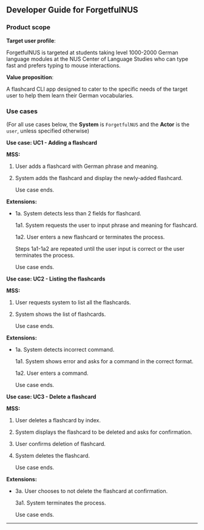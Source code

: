 ## **Developer Guide for ForgetfulNUS**

### Product scope

**Target user profile**:

ForgetfulNUS is targeted at students taking level 1000-2000 German language modules at the NUS Center of Language Studies who can type fast and prefers typing to mouse interactions.

**Value proposition**: 

A flashcard CLI app designed to cater to the specific needs of the target user to help them learn their German vocabularies.  

### Use cases

(For all use cases below, the **System** is `ForgetfulNUS` and the **Actor** is the `user`, unless specified otherwise)

**Use case: UC1 - Adding a flashcard**

**MSS:**

1.  User adds a flashcard with German phrase and meaning.
2.  System adds the flashcard and display the newly-added flashcard.

    Use case ends.

**Extensions:**

* 1a. System detects less than 2 fields for flashcard.

    1a1. System requests the user to input phrase and meaning for flashcard. 
    
    1a2. User enters a new flashcard or terminates the process.
    
    Steps 1a1-1a2 are repeated until the user input is correct or the user terminates the process.

   Use case ends.

**Use case: UC2 - Listing the flashcards**

**MSS:**

1.  User requests system to list all the flashcards.
2.  System shows the list of flashcards.
    
    Use case ends.

**Extensions:**

* 1a. System detects incorrect command.

    1a1. System shows error and asks for a command in the correct format. 
    
    1a2. User enters a command.

   Use case ends.

**Use case: UC3 - Delete a flashcard**

**MSS:**

1.  User deletes a flashcard by index.
2.  System displays the flashcard to be deleted and asks for confirmation.
3.  User confirms deletion of flashcard.
4.  System deletes the flashcard.
    
    Use case ends.

**Extensions:**

* 3a. User chooses to not delete the flashcard at confirmation.

    3a1. System terminates the process. 
    
   Use case ends.

--------------------------------------------------------------------------------------------------------------------
